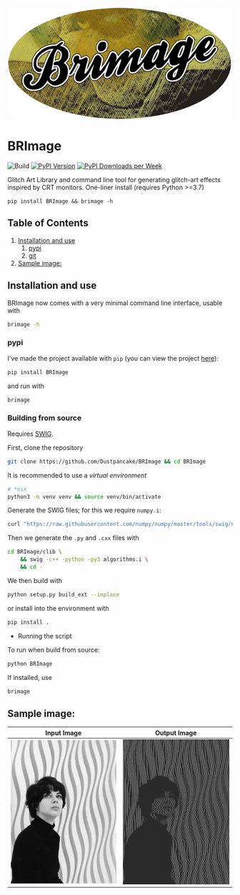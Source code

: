 ![](https://github.com/Dustpancake/BRImage/blob/master/banner-image.jpg) 

# BRImage
![Build](https://github.com/dustpancake/BRImage/workflows/Build/badge.svg)
[![PyPI Version](https://img.shields.io/pypi/v/brimage.svg)](https://pypi.python.org/pypi/BRImage/)
[![PyPI Downloads per Week](https://img.shields.io/pypi/dw/brimage.svg)](https://pypi.python.org/pypi/BRImage/)

Glitch Art Library and command line tool for generating glitch-art effects inspired by CRT monitors.
One-liner install (requires Python >=3.7)
```
pip install BRImage && brimage -h
```

<!--BEGIN TOC-->
## Table of Contents
1. [Installation and use](#toc-sub-tag-0)
	1. [pypi](#toc-sub-tag-1)
	2. [git](#toc-sub-tag-2)
2. [Sample image:](#toc-sub-tag-3)
<!--END TOC-->

## Installation and use <a name="toc-sub-tag-0"></a>
BRImage now comes with a very minimal command line interface, usable with
```bash
brimage -h
```

### pypi <a name="toc-sub-tag-1"></a>
I've made the project available with `pip` (you can view the project [here](https://pypi.org/project/BRImage/)):
```bash
pip install BRImage
```

and run with
```bash
brimage
```

### Building from source <a name="toc-sub-tag-2"></a>
Requires [SWIG](http://swig.org/).

First, clone the repository
```bash
git clone https://github.com/Dustpancake/BRImage && cd BRImage
```
It is recommended to use a *virtual environment*
```bash
# *nix
python3 -m venv venv && source venv/bin/activate
```

Generate the SWIG files; for this we require `numpy.i`:
```bash
curl "https://raw.githubusercontent.com/numpy/numpy/master/tools/swig/numpy.i" > BRImage/clib/numpy.i
```
Then we generate the `.py` and `.cxx` files with
```bash
cd BRImage/clib \
    && swig -c++ -python -py3 algorithms.i \
    && cd -
```
We then build with
```bash
python setup.py build_ext --inplace
```

or install into the environment with 
```bash
pip install .
```
- Running the script

To run when build from source:
```bash
python BRImage
```

If installed, use
```bash
brimage
```

## Sample image: <a name="toc-sub-tag-3"></a>

Input Image            |  Output Image
:-------------------------:|:-------------------------:
![](https://github.com/Dustpancake/BRImage/blob/master/sample-image.jpg)  |  ![](https://github.com/Dustpancake/BRImage/blob/master/sample-glitch.jpg)
